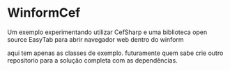 # WinformCef
Um exemplo experimentando utilizar CefSharp e uma biblioteca open source EasyTab para abrir navegador web dentro do winform

aqui tem apenas as classes de exemplo. futuramente quem sabe crie outro repositorio para a solução completa com as dependências.
